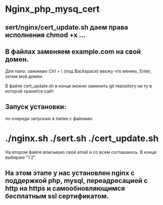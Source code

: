 # Nginx_php_mysq_cert

## sert/nginx/cert_update.sh даем права исполнения chmod +x ...

## В файлах заменяем example.com на свой домен.

Для nano: зажимаю Ctrl + \ (под Backspace) ввожу что меняю, Enter, затем мой домен.

В файле cert_update.sh в конце можно заменить git repository на ту в которой хранится сайт.

## Запуск установки: 

по очереди запускаю в папке с файлами:

# ./nginx.sh  ./sert.sh  ./cert_update.sh

На втором файле вписываю свой email и со всем соглашаюсь. В конце выбираю "1 2".

## На этом этапе у нас установлен nginx с поддержкой php, mysql, переадресацией с http на https и самообновляющимся бесплатным ssl сертификатом.
